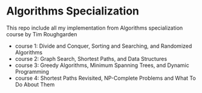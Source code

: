 # Algorithms Specialization

This repo include all my implementation from Algorithms specialization course by Tim Roughgarden
- course 1: Divide and Conquer, Sorting and Searching, and Randomized Algorithms
- course 2: Graph Search, Shortest Paths, and Data Structures
- course 3: Greedy Algorithms, Minimum Spanning Trees, and Dynamic Programming
- course 4: Shortest Paths Revisited, NP-Complete Problems and What To Do About Them
